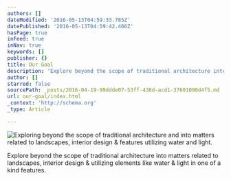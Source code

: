 ```yaml
---
authors: []
dateModified: '2016-05-13T04:59:33.785Z'
datePublished: '2016-05-13T04:59:42.466Z'
hasPage: true
inFeed: true
inNav: true
keywords: []
publisher: {}
title: Our Goal
description: 'Explore beyond the scope of traditional architecture into matters related to landscapes, interior design & utilizing elements like water & light in one of a kind features.'
author: []
starred: false
sourcePath: _posts/2016-04-19-99ddde07-53ff-438d-acd1-37601090d4f5.md
url: our-goal/index.html
_context: 'http://schema.org'
_type: Article

---
```

![Exploring beyond the scope of traditional architecture and into matters related to landscapes, interior design & features utilizing water and light.](https://the-grid-user-content.s3-us-west-2.amazonaws.com/84073723-fdf4-4794-b83b-560e2fa7a4de.jpg)

Explore beyond the scope of traditional architecture into matters related to landscapes, interior design & utilizing elements like water & light in one of a kind features.